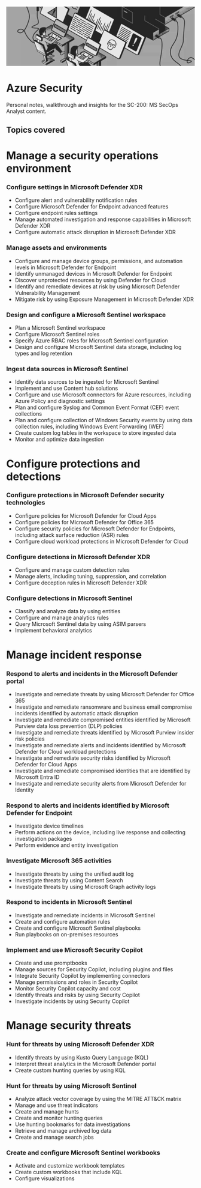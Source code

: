 ![azure-security-banner](./img/azure-security-banner.jpg)

# Azure Security
Personal notes, walkthrough and insights for the SC-200: MS SecOps Analyst content.


## Topics covered

# Manage a security operations environment

### Configure settings in Microsoft Defender XDR
  * Configure alert and vulnerability notification rules
  * Configure Microsoft Defender for Endpoint advanced features
  * Configure endpoint rules settings
  * Manage automated investigation and response capabilities in Microsoft Defender XDR
  * Configure automatic attack disruption in Microsoft Defender XDR

### Manage assets and environments
  * Configure and manage device groups, permissions, and automation levels in Microsoft Defender for Endpoint
  * Identify unmanaged devices in Microsoft Defender for Endpoint
  * Discover unprotected resources by using Defender for Cloud
  * Identify and remediate devices at risk by using Microsoft Defender Vulnerability Management
  * Mitigate risk by using Exposure Management in Microsoft Defender XDR

### Design and configure a Microsoft Sentinel workspace
 * Plan a Microsoft Sentinel workspace
 * Configure Microsoft Sentinel roles
 * Specify Azure RBAC roles for Microsoft Sentinel configuration
 * Design and configure Microsoft Sentinel data storage, including log types and log retention

### Ingest data sources in Microsoft Sentinel
 * Identify data sources to be ingested for Microsoft Sentinel
 *	Implement and use Content hub solutions
 *	Configure and use Microsoft connectors for Azure resources, including Azure Policy and diagnostic settings
 *	Plan and configure Syslog and Common Event Format (CEF) event collections
 *	Plan and configure collection of Windows Security events by using data collection rules, including Windows Event Forwarding (WEF)
 *	Create custom log tables in the workspace to store ingested data
 *	Monitor and optimize data ingestion

# Configure protections and detections

### Configure protections in Microsoft Defender security technologies
 * Configure policies for Microsoft Defender for Cloud Apps
 *	Configure policies for Microsoft Defender for Office 365
 *	Configure security policies for Microsoft Defender for Endpoints, including attack surface reduction (ASR) rules
 *	Configure cloud workload protections in Microsoft Defender for Cloud

### Configure detections in Microsoft Defender XDR
 *	Configure and manage custom detection rules
 *	Manage alerts, including tuning, suppression, and correlation
 *	Configure deception rules in Microsoft Defender XDR

### Configure detections in Microsoft Sentinel
 *	Classify and analyze data by using entities
 *	Configure and manage analytics rules
 *	Query Microsoft Sentinel data by using ASIM parsers
 *	Implement behavioral analytics

# Manage incident response

### Respond to alerts and incidents in the Microsoft Defender portal
 *	Investigate and remediate threats by using Microsoft Defender for Office 365
 *	Investigate and remediate ransomware and business email compromise incidents identified by automatic attack disruption
 *	Investigate and remediate compromised entities identified by Microsoft Purview data loss prevention (DLP) policies
 *	Investigate and remediate threats identified by Microsoft Purview insider risk policies
 *	Investigate and remediate alerts and incidents identified by Microsoft Defender for Cloud workload protections
 *	Investigate and remediate security risks identified by Microsoft Defender for Cloud Apps
 *	Investigate and remediate compromised identities that are identified by Microsoft Entra ID
 *	Investigate and remediate security alerts from Microsoft Defender for Identity

### Respond to alerts and incidents identified by Microsoft Defender for Endpoint
 *	Investigate device timelines
 *	Perform actions on the device, including live response and collecting investigation packages
 *	Perform evidence and entity investigation

### Investigate Microsoft 365 activities
 *	Investigate threats by using the unified audit log
 *	Investigate threats by using Content Search
 *	Investigate threats by using Microsoft Graph activity logs

### Respond to incidents in Microsoft Sentinel
 *	Investigate and remediate incidents in Microsoft Sentinel
 *	Create and configure automation rules
 *	Create and configure Microsoft Sentinel playbooks
 *	Run playbooks on on-premises resources

### Implement and use Microsoft Security Copilot
 *	Create and use promptbooks
 *	Manage sources for Security Copilot, including plugins and files
 *	Integrate Security Copilot by implementing connectors
 *	Manage permissions and roles in Security Copilot
 *	Monitor Security Copilot capacity and cost
 *	Identify threats and risks by using Security Copilot
 *	Investigate incidents by using Security Copilot

# Manage security threats

### Hunt for threats by using Microsoft Defender XDR
 *	Identify threats by using Kusto Query Language (KQL)
 *	Interpret threat analytics in the Microsoft Defender portal
 *	Create custom hunting queries by using KQL

### Hunt for threats by using Microsoft Sentinel
 *	Analyze attack vector coverage by using the MITRE ATT&CK matrix
 *	Manage and use threat indicators
 *	Create and manage hunts
 *	Create and monitor hunting queries
 *	Use hunting bookmarks for data investigations
 *	Retrieve and manage archived log data
 *	Create and manage search jobs

### Create and configure Microsoft Sentinel workbooks
 *	Activate and customize workbook templates
 *	Create custom workbooks that include KQL
 *	Configure visualizations
